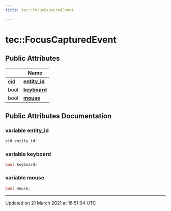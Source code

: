 ```yaml
---
title: tec::FocusCapturedEvent

---
```


# tec::FocusCapturedEvent



## Public Attributes

|                | Name           |
| -------------- | -------------- |
| [eid](/engine/Namespaces/namespacetec/#typedef-eid) | **[entity_id](/engine/Classes/structtec_1_1_focus_captured_event/#variable-entity_id)**  |
| bool | **[keyboard](/engine/Classes/structtec_1_1_focus_captured_event/#variable-keyboard)**  |
| bool | **[mouse](/engine/Classes/structtec_1_1_focus_captured_event/#variable-mouse)**  |

## Public Attributes Documentation

### variable entity_id

```cpp
eid entity_id;
```


### variable keyboard

```cpp
bool keyboard;
```


### variable mouse

```cpp
bool mouse;
```


-------------------------------

Updated on 21 March 2021 at 16:51:04 UTC